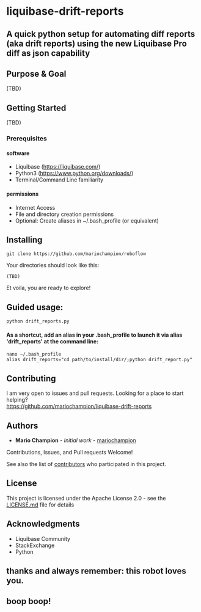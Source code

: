 # liquibase-drift-reports
## A quick python setup for automating diff reports (aka drift reports) using the new Liquibase Pro diff as json capability


## Purpose & Goal
(TBD)




## Getting Started
(TBD)


### Prerequisites

#### software
* Liquibase (<a href="https://liquibase.com/">https://liquibase.com/</a>) 
* Python3 (<a href="https://www.python.org/downloads/">https://www.python.org/downloads/</a>)
* Terminal/Command Line familiarity


#### permissions
* Internet Access
* File and directory creation permissions
* Optional: Create aliases in ~/.bash_profile (or equivalent)


## Installing

```
git clone https://github.com/mariochampion/roboflow
```


Your directories should look like this:
```
(TBD)
```


Et voila, you are ready to explore!

## Guided usage:
```
python drift_reports.py
```
#### As a shortcut, add an alias in your .bash_profile to launch it via alias 'drift_reports' at the command line:
```
nano ~/.bash_profile
alias drift_reports="cd path/to/install/dir/;python drift_report.py"
```


## Contributing

I am very open to issues and pull requests. Looking for a place to start helping?<br>
https://github.com/mariochampion/liquibase-drift-reports

## Authors

* **Mario Champion** - *Initial work* - [mariochampion](https://github.com/mariochampion)

Contributions, Issues, and Pull requests Welcome!

See also the list of [contributors](https://github.com/your/project/contributors) who participated in this project.

## License

This project is licensed under the Apache License 2.0 - see the [LICENSE.md](LICENSE.md) file for details

## Acknowledgments

* Liquibase Community
* StackExchange
* Python

## thanks and always remember: this robot loves you. 
## boop boop!